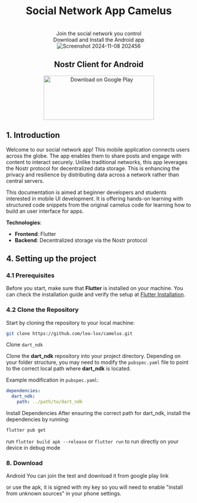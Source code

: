 <div align="center" font-size="30">
  <h1>Social Network App Camelus</h1> <br>
  Join the social network you control <br>
  Download and Install the Android app<br>
  <img src="https://github.com/user-attachments/assets/b93fbf04-19d0-48f5-af0d-b47546ae68d6" alt="Screenshot 2024-11-08 202456">
   
</div>

<div align="center">
  <h2>Nostr Client for Android</h2> 
 
</div>

<div align="center">
  <a href="https://play.google.com/store/apps/details?id=de.lox.dev.camelus&hl=de">
    <img src="https://github.com/user-attachments/assets/d3236969-c026-4240-8fc8-415cd075f79e" width="300px" height="120px" alt="Download on Google Play">
  </a>
</div>

## 1. Introduction
Welcome to our social network app! This mobile application connects users across the globe. The app enables them to share posts and engage with content to interact securely. Unlike traditional networks, this app leverages the Nostr protocol for decentralized data storage. This is enhancing the privacy and resilience by distributing data across a network rather than central servers.

This documentation is aimed at beginner developers and students interested in mobile UI development. It is offering hands-on learning with structured code snippets from the original camelus code for learning how to build an user interface for apps.

**Technologies**:  
- **Frontend**: Flutter  
- **Backend**: Decentralized storage via the Nostr protocol  




## 4. Setting up the project

### 4.1 Prerequisites

Before you start, make sure that **Flutter** is installed on your machine. You can check the installation guide and verify the setup at [Flutter Installation](https://flutter.dev/docs/get-started/install).

 ### 4.2 Clone the Repository

Start by cloning the repository to your local machine:

```bash
git clone https://github.com/leo-lox/camelus.git
```
Clone `dart_ndk`

Clone the **dart_ndk** repository into your project directory. Depending on your folder structure, you may need to modify the `pubspec.yaml` file to point to the correct local path where **dart_ndk** is located.

Example modification in `pubspec.yaml`:

```yaml
dependencies:
  dart_ndk:
    path: ../path/to/dart_ndk
```
Install Dependencies
After ensuring the correct path for dart_ndk, install the dependencies by running:

```bash
flutter pub get
```

run ```flutter build apk --release``` or ```flutter run``` to run directly on your device in debug mode
### 8. Download

Android
You can join the test and download it from google play link

or use the apk, it is signed with my key so you will need to enable "install from unknown sources" in your phone settings.

